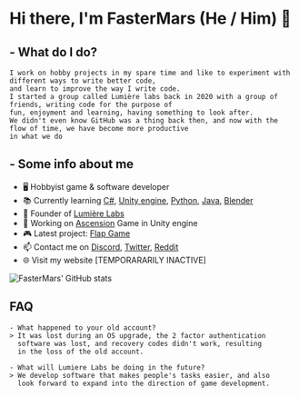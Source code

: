 # Hi there, I'm FasterMars (He / Him) 👋

## - What do I do?
    I work on hobby projects in my spare time and like to experiment with different ways to write better code,
    and learn to improve the way I write code.
    I started a group called Lumière labs back in 2020 with a group of friends, writing code for the purpose of 
    fun, enjoyment and learning, having something to look after. 
    We didn't even know GitHub was a thing back then, and now with the flow of time, we have become more productive
    in what we do
## - Some info about me

- 🖥 Hobbyist game & software developer
- 📚 Currently learning [C#](https://docs.microsoft.com/en-us/dotnet/csharp/), [Unity engine](https://unity.com/), [Python](https://python.org/), [Java](https://java.com/), [Blender](https://blender.org/)
- 💼 Founder of [Lumière Labs](https://github.com/Lumiere-Labs)
- 👜 Working on [Ascension](https://github.com/Lumiere-Labs/last-man-standing) Game in Unity engine
- 🎮 Latest project: [Flap Game](https://Github.com/Lumiere-Labs/Flap/)
- 📫 Contact me on [Discord](https://discord.com/users/748804344765349929), [Twitter](https://twitter.com/FasterMars), [Reddit](https://www.reddit.com/user/SaltedCoffee9065)
- 🌐 Visit my website [TEMPORARARILY INACTIVE]

![FasterMars' GitHub stats](https://github-readme-stats.vercel.app/api?username=FasterMars16&show_icons=true&theme=darcula)

## FAQ

    - What happened to your old account?
    > It was lost during an OS upgrade, the 2 factor authentication
      software was lost, and recovery codes didn't work, resulting 
      in the loss of the old account.

    - What will Lumiere Labs be doing in the future?
    > We develop software that makes people's tasks easier, and also 
      look forward to expand into the direction of game development.
